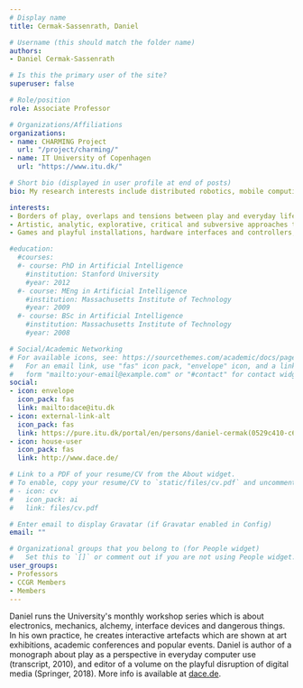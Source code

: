 ```yaml
---
# Display name
title: Cermak-Sassenrath, Daniel

# Username (this should match the folder name)
authors:
- Daniel Cermak-Sassenrath

# Is this the primary user of the site?
superuser: false

# Role/position
role: Associate Professor

# Organizations/Affiliations
organizations:
- name: CHARMING Project
  url: "/project/charming/"
- name: IT University of Copenhagen
  url: "https://www.itu.dk/"

# Short bio (displayed in user profile at end of posts)
bio: My research interests include distributed robotics, mobile computing and programmable matter.

interests:
- Borders of play, overlaps and tensions between play and everyday life
- Artistic, analytic, explorative, critical and subversive approaches to and practices of play
- Games and playful installations, hardware interfaces and controllers, electronics

#education:
  #courses:
  #- course: PhD in Artificial Intelligence
    #institution: Stanford University
    #year: 2012
  #- course: MEng in Artificial Intelligence
    #institution: Massachusetts Institute of Technology
    #year: 2009
  #- course: BSc in Artificial Intelligence
    #institution: Massachusetts Institute of Technology
    #year: 2008

# Social/Academic Networking
# For available icons, see: https://sourcethemes.com/academic/docs/page-builder/#icons
#   For an email link, use "fas" icon pack, "envelope" icon, and a link in the
#   form "mailto:your-email@example.com" or "#contact" for contact widget.
social:
- icon: envelope
  icon_pack: fas
  link: mailto:dace@itu.dk
- icon: external-link-alt
  icon_pack: fas
  link: https://pure.itu.dk/portal/en/persons/daniel-cermak(0529c410-c647-4040-a1e5-e315d32237e4).html
- icon: house-user
  icon_pack: fas
  link: http://www.dace.de/

# Link to a PDF of your resume/CV from the About widget.
# To enable, copy your resume/CV to `static/files/cv.pdf` and uncomment the lines below.
# - icon: cv
#   icon_pack: ai
#   link: files/cv.pdf

# Enter email to display Gravatar (if Gravatar enabled in Config)
email: ""

# Organizational groups that you belong to (for People widget)
#   Set this to `[]` or comment out if you are not using People widget.
user_groups:
- Professors
- CCGR Members
- Members
---
```


Daniel runs the University's monthly workshop series which is about electronics, mechanics, alchemy, interface devices and dangerous things. In his own practice, he creates interactive artefacts which are shown at art exhibitions, academic conferences and popular events. Daniel is author of a monograph about play as a perspective in everyday computer use (transcript, 2010), and editor of a volume on the playful disruption of digital media (Springer, 2018). More info is available at [dace.de](http://dace.de).
